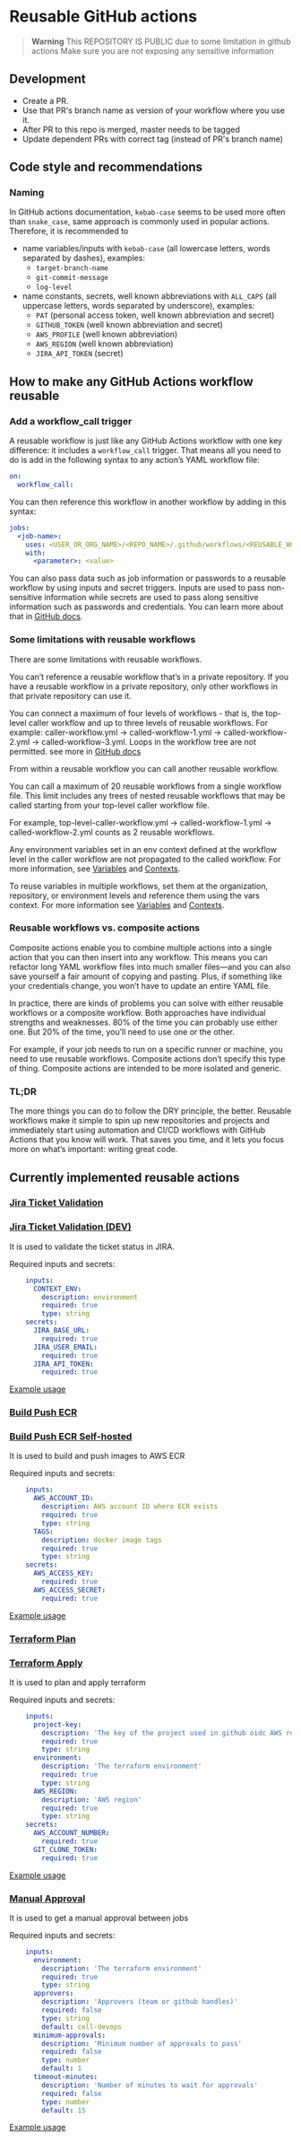 # Reusable GitHub actions

> **Warning**
> This REPOSITORY IS PUBLIC due to some limitation in github actions
> Make sure you are not exposing any sensitive information

## Development

- Create a PR.
- Use that PR's branch name as version of your workflow where you use it.
- After PR to this repo is merged, master needs to be tagged
- Update dependent PRs with correct tag (instead of PR's branch name)

## Code style and recommendations

### Naming

In GitHub actions documentation, `kebab-case` seems to be used more often than `snake_case`, same approach is commonly used in popular actions. 
Therefore, it is recommended to

- name variables/inputs with `kebab-case` (all lowercase letters, words separated by dashes), examples:
  - `target-branch-name`
  - `git-commit-message`
  - `log-level`
- name constants, secrets, well known abbreviations with `ALL_CAPS` (all uppercase letters, words separated by underscore), examples:
  - `PAT` (personal access token, well known abbreviation and secret)
  - `GITHUB_TOKEN` (well known abbreviation and secret)
  - `AWS_PROFILE` (well known abbreviation)
  - `AWS_REGION` (well known abbreviation)
  - `JIRA_API_TOKEN` (secret)

## How to make any GitHub Actions workflow reusable

### Add a workflow_call trigger

A reusable workflow is just like any GitHub Actions workflow with one key difference: it includes a `workflow_call` trigger.
That means all you need to do is add in the following syntax to any action’s YAML workflow file:

```yaml
on:
  workflow_call:
```

You can then reference this workflow in another workflow by adding in this syntax:

```yaml
jobs:
  <job-name>:
    uses: <USER_OR_ORG_NAME>/<REPO_NAME>/.github/workflows/<REUSABLE_WORKFLOW_FILE.yml>@<TAG_OR_BRANCH>
    with:
      <parameter>: <value>  
```

You can also pass data such as job information or passwords to a reusable workflow by using inputs and secret triggers. Inputs are used to pass non-sensitive information while secrets are used to pass along sensitive information such as passwords and credentials. You can learn more about that in [GitHub docs](https://docs.github.com/en/actions/using-workflows/reusing-workflows#using-inputs-and-secrets-in-a-reusable-workflow).

### Some limitations with reusable workflows

There are some limitations with reusable workflows.

You can’t reference a reusable workflow that’s in a private repository. If you have a reusable workflow in a private repository, only other workflows in that private repository can use it.

You can connect a maximum of four levels of workflows - that is, the top-level caller workflow and up to three levels of reusable workflows. For example: caller-workflow.yml → called-workflow-1.yml → called-workflow-2.yml → called-workflow-3.yml. Loops in the workflow tree are not permitted. see more in [GitHub docs](https://docs.github.com/en/actions/using-workflows/reusing-workflows#nesting-reusable-workflows)

From within a reusable workflow you can call another reusable workflow.

You can call a maximum of 20 reusable workflows from a single workflow file. This limit includes any trees of nested reusable workflows that may be called starting from your top-level caller workflow file.

For example, top-level-caller-workflow.yml → called-workflow-1.yml → called-workflow-2.yml counts as 2 reusable workflows.

Any environment variables set in an env context defined at the workflow level in the caller workflow are not propagated to the called workflow. For more information, see [Variables](https://docs.github.com/en/actions/learn-github-actions/variables) and [Contexts](https://docs.github.com/en/actions/learn-github-actions/contexts#env-context).

To reuse variables in multiple workflows, set them at the organization, repository, or environment levels and reference them using the vars context. For more information see [Variables](https://docs.github.com/en/actions/learn-github-actions/variables) and [Contexts](https://docs.github.com/en/actions/learn-github-actions/contexts#vars-context).

### Reusable workflows vs. composite actions

Composite actions enable you to combine multiple actions into a single action that you can then insert into any workflow. This means you can refactor long YAML workflow files into much smaller files—and you can also save yourself a fair amount of copying and pasting. Plus, if something like your credentials change, you won’t have to update an entire YAML file.

In practice, there are kinds of problems you can solve with either reusable workflows or a composite workflow. Both approaches have individual strengths and weaknesses. 80% of the time you can probably use either one. But 20% of the time, you’ll need to use one or the other.

For example, if your job needs to run on a specific runner or machine, you need to use reusable workflows. Composite actions don’t specify this type of thing. Composite actions are intended to be more isolated and generic.

### TL;DR

The more things you can do to follow the DRY principle, the better. Reusable workflows make it simple to spin up new repositories and projects and immediately start using automation and CI/CD workflows with GitHub Actions that you know will work. That saves you time, and it lets you focus more on what’s important: writing great code.

## Currently implemented reusable actions

### [Jira Ticket Validation](https://github.com/EmesaDEV/actions/blob/master/.github/workflows/jira-validate-reusable.yml)

### [Jira Ticket Validation (DEV)](https://github.com/EmesaDEV/actions/blob/master/.github/workflows/jira-validate-dev-reusable.yml)

It is used to validate the ticket status in JIRA.

Required inputs and secrets:

```yaml
    inputs:
      CONTEXT_ENV:
        description: environment
        required: true
        type: string
    secrets:
      JIRA_BASE_URL:
        required: true
      JIRA_USER_EMAIL:
        required: true
      JIRA_API_TOKEN:
        required: true
```

[Example usage](https://github.com/EmesaDEV/dwh-lambda/tree/master/.github/workflows)

### [Build Push ECR](https://github.com/EmesaDEV/actions/blob/master/.github/workflows/ecr-buildpush-reusable.yml)

### [Build Push ECR Self-hosted](https://github.com/EmesaDEV/actions/blob/master/.github/workflows/ecr-buildpush-selfhosted-reusable.yml)

It is used to build and push images to AWS ECR

Required inputs and secrets:

```yaml
    inputs:
      AWS_ACCOUNT_ID:
        description: AWS account ID where ECR exists
        required: true
        type: string
      TAGS:
        description: docker image tags
        required: true
        type: string
    secrets:
      AWS_ACCESS_KEY:
        required: true
      AWS_ACCESS_SECRET:
        required: true
```

[Example usage](https://github.com/EmesaDEV/github-hosted-runner/blob/master/.github/workflows/image_build.yml)

### [Terraform Plan](https://github.com/EmesaDEV/actions/blob/master/.github/workflows/terraform-plan-reusable.yml)

### [Terraform Apply](https://github.com/EmesaDEV/actions/blob/master/.github/workflows/terraform-apply-reusable.yml)

It is used to plan and apply terraform

Required inputs and secrets:

```yaml
    inputs:
      project-key:
        description: 'The key of the project used in github oidc AWS role'
        required: true
        type: string
      environment:
        description: 'The terraform environment'
        required: true
        type: string
      AWS_REGION:
        description: 'AWS region'
        required: true
        type: string
    secrets:
      AWS_ACCOUNT_NUMBER:
        required: true
      GIT_CLONE_TOKEN:
        required: true  
```

[Example usage](https://github.com/EmesaDEV/data-infra/blob/master/.github/workflows/terraform-deploy-dev.yml)

### [Manual Approval](https://github.com/EmesaDEV/actions/blob/master/.github/workflows/manual-approval-reusable.yml)

It is used to get a manual approval between jobs

Required inputs and secrets:

```yaml
    inputs:
      environment:
        description: 'The terraform environment'
        required: true
        type: string
      approvers:
        description: 'Approvers (team or github handles)'
        required: false
        type: string
        default: cell-devops
      minimum-approvals:
        description: 'Minimum number of approvals to pass'
        required: false
        type: number
        default: 1
      timeout-minutes:
        description: 'Number of minutes to wait for approvals'
        required: false
        type: number
        default: 15
```

[Example usage](https://github.com/EmesaDEV/data-infra/blob/master/.github/workflows/terraform-deploy-dev.yml)
